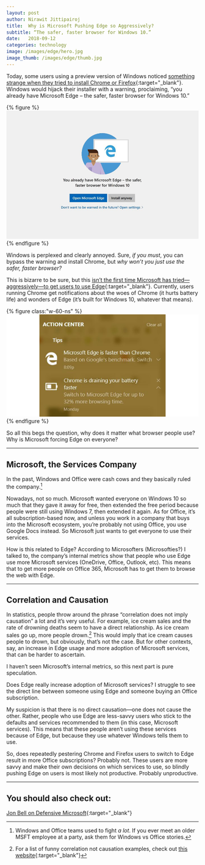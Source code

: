 ```yaml
---
layout: post
author: Nirawit Jittipairoj
title:  Why is Microsoft Pushing Edge so Aggressively?
subtitle: “The safer, faster browser for Windows 10.”
date:   2018-09-12
categories: technology
image: /images/edge/hero.jpg
image_thumb: /images/edge/thumb.jpg
---
```


Today, some users using a preview version of Windows noticed [something strange when they tried to install Chrome or Firefox](https://www.theverge.com/2018/9/12/17850146/microsoft-windows-10-chrome-firefox-warning){:target="_blank"}. Windows would hijack their installer with a warning, proclaiming, “you already have Microsoft Edge – the safer, faster browser for Windows 10.” 

{% figure %}
![](/images/edge/warning.jpg)
{% endfigure %}

Windows is perplexed and clearly annoyed. Sure, *if you must*, you can bypass the warning and install Chrome, but *why won’t you just use the safer, faster browser?*

This is bizarre to be sure, but this [isn’t the first time Microsoft has tried—aggressively—to get users to use Edge](https://www.cnet.com/how-to/turn-off-windows-10s-pushy-edge-notifications/){:target="_blank"}. Currently, users running Chrome get notifications about the woes of Chrome (it hurts battery life) and wonders of Edge (it’s built for Windows 10, whatever that means).

{% figure class:"w-60-ns" %}
![](/images/edge/notification.png)
{% endfigure %}

So all this begs the question, why does it matter what browser people use? Why is Microsoft forcing Edge on everyone?

---

## Microsoft, the Services Company

In the past, Windows and Office were cash cows and they basically ruled the company.[^1]

Nowadays, not so much. Microsoft wanted everyone on Windows 10 so much that they gave it away for free, then extended the free period because people were still using Windows 7, then extended it again. As for Office, it’s all subscription-based now, and unless you work in a company that buys into the Microsoft ecosystem, you’re probably not using Office, you use Google Docs instead. So Microsoft just wants to get everyone to use their services.

How is this related to Edge? According to Microsofters (Microsofties?) I talked to, the company’s internal metrics show that people who use Edge use more Microsoft services (OneDrive, Office, Outlook, etc). This means that to get more people on Office 365, Microsoft has to get them to browse the web with Edge.

---

## Correlation and Causation

In statistics, people throw around the phrase “correlation does not imply causation” a lot and it’s very useful. For example, ice cream sales and the rate of drowning deaths seem to have a direct relationship. As ice cream sales go up, more people drown.[^n] This would imply that ice cream causes people to drown, but obviously, that’s not the case. But for other contexts, say, an increase in Edge usage and more adoption of Microsoft services, that can be harder to ascertain.

I haven’t seen Microsoft’s internal metrics, so this next part is pure speculation.

Does Edge really increase adoption of Microsoft services? I struggle to see the direct line between someone using Edge and someone buying an Office subscription.

My suspicion is that there is no direct causation—one does not cause the other. Rather, people who use Edge are less-savvy users who stick to the defaults and services recommended to them (in this case, Microsoft services). This means that these people aren’t using these services because of Edge, but because they use whatever Windows tells them to use.

So, does repeatedly pestering Chrome and Firefox users to switch to Edge result in more Office subscriptions? Probably not. These users are more savvy and make their own decisions on which services to use, so blindly pushing Edge on users is most likely not productive. Probably unproductive.

***

## You should also check out:

[Jon Bell on Defensive Microsoft](https://medium.com/near-future-field-notes/defensive-microsoft-76a05dbffdeb){:target="_blank"}
<br>

[^1]: Windows and Office teams used to fight *a lot*. If you ever meet an older MSFT employee at a party, ask them for Windows vs Office stories.
[^n]: For a list of funny correlation not causation examples, check out [this website](http://www.tylervigen.com/spurious-correlations){:target="_blank"}